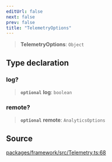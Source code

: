 ```yaml
---
editUrl: false
next: false
prev: false
title: "TelemetryOptions"
---
```


> **TelemetryOptions**: `Object`

## Type declaration

### log?

> **`optional`** **log**: `boolean`

### remote?

> **`optional`** **remote**: `AnalyticsOptions`

## Source

[packages/framework/src/Telemetry.ts:68](https://github.com/nodenogg-in/alpha-p2p/blob/b2606a07ac492cf6a35305dd9d2261575053d888/packages/framework/src/Telemetry.ts#L68)
